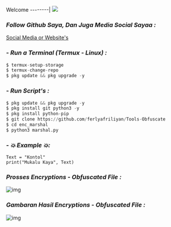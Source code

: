 Welcome
--------|
![](https://media.tenor.com/iVCiM9W7cvYAAAAd/welcome.gif)

### *Follow Github Saya, Dan Juga Media Social Sayaa :*
<a href="https://ferlyafriliyan.vercel.app" target="_blank">Social Media or Website's</a>

### - *Run a Terminal (Termux - Linux) :*
```python
$ termux-setup-storage
$ termux-change-repo
$ pkg update && pkg upgrade -y
```

### - *Run Script's :*
```python
$ pkg update && pkg upgrade -y
$ pkg install git python3 -y
$ pkg install python-pip
$ git clone https://github.com/ferlyafriliyan/Tools-Obfuscate
$ cd enc_marshal
$ python3 marshal.py
```

### - *💥 Example 💥:*
```python3
Text = "Kontol"
print("Mukalu Kaya", Text)
```

### *Prosses Encryptions - Obfuscated File :*
![img](https://raw.githubusercontent.com/ferlyafriliyan/Tools-Obfuscate/main/enc_marshal/assets/input.jpg)

### *Gambaran Hasil Encryptions - Obfuscated File :*
![img](https://raw.githubusercontent.com/ferlyafriliyan/Tools-Obfuscate/main/enc_marshal/assets/marshal.jpg)
  
